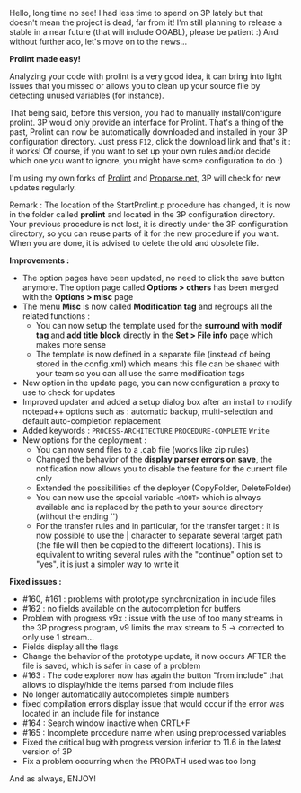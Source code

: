 Hello, long time no see! I had less time to spend on 3P lately but that doesn't mean the project is dead, far from it! I'm still planning to release a stable in a near future (that will include OOABL), please be patient :)
And without further ado, let's move on to the news...

**Prolint made easy!**

Analyzing your code with prolint is a very good idea, it can bring into light issues that you missed or allows you to clean up your source file by detecting unused variables (for instance).

That being said, before this version, you had to manually install/configure prolint. 3P would only provide an interface for Prolint. That's a thing of the past, Prolint can now be automatically downloaded and installed in your 3P configuration directory. Just press `F12`, click the download link and that's it : it works! Of course, if you want to set up your own rules and/or decide which one you want to ignore, you might have some configuration to do :)

I'm using my own forks of [Prolint](https://github.com/jcaillon/prolint) and [Proparse.net](https://github.com/jcaillon/proparse), 3P will check for new updates regularly.

Remark : The location of the StartProlint.p procedure has changed, it is now in the folder called __prolint__ and located in the 3P configuration directory. Your previous procedure is not lost, it is directly under the 3P configuration directory, so you can reuse parts of it for the new procedure if you want. When you are done, it is advised to delete the old and obsolete file.

**Improvements :**

- The option pages have been updated, no need to click the save button anymore. The option page called __Options > others__ has been merged with the __Options > misc__ page
- The menu __Misc__ is now called __Modification tag__ and regroups all the related functions :
  - You can now setup the template used for the __surround with modif tag__ and __add title block__ directly in the __Set > File info__ page which makes more sense
  - The template is now defined in a separate file (instead of being stored in the config.xml) which means this file can be shared with your team so you can all use the same modification tags
- New option in the update page, you can now configuration a proxy to use to check for updates
- Improved updater and added a setup dialog box after an install to modify notepad++ options such as : automatic backup, multi-selection and default auto-completion replacement
- Added keywords : `PROCESS-ARCHITECTURE` `PROCEDURE-COMPLETE` `Write`
- New options for the deployment :
  - You can now send files to a .cab file (works like zip rules)
  - Changed the behavior of the __display parser errors on save__, the notification now allows you to disable the feature for the current file only
  - Extended the possibilities of the deployer (CopyFolder, DeleteFolder)
  - You can now use the special variable `<ROOT>` which is always available and is replaced by the path to your source directory (without the ending '')
  - For the transfer rules and in particular, for the transfer target : it is now possible to use the | character to separate several target path (the file will then be copied to the different locations). This is equivalent to writing several rules with the "continue" option set to "yes", it is just a simpler way to write it

**Fixed issues :**

- #160, #161 : problems with prototype synchronization in include files
- #162 : no fields available on the autocompletion for buffers
- Problem with progress v9x : issue with the use of too many streams in the 3P progress program, v9 limits the max stream to 5 -> corrected to only use 1 stream...
- Fields display all the flags
- Change the behavior of the prototype update, it now occurs AFTER the file is saved, which is safer in case of a problem
- #163 : The code explorer now has again the button "from include" that allows to display/hide the items parsed from include files
- No longer automatically autocompletes simple numbers
- fixed compilation errors display issue that would occur if the error was located in an include file for instance
- #164 : Search window inactive when CRTL+F
- #165 : Incomplete procedure name when using preprocessed variables
- Fixed the critical bug with progress version inferior to 11.6 in the latest version of 3P
- Fix a problem occurring when the PROPATH used was too long

And as always, ENJOY!